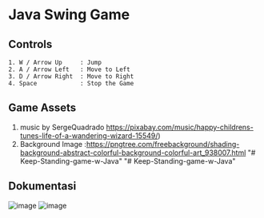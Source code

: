 # Java Swing Game

## Controls

```
1. W / Arrow Up     : Jump
2. A / Arrow Left   : Move to Left
3. D / Arrow Right  : Move to Right
4. Space            : Stop the Game
```

## Game Assets

1. music by SergeQuadrado https://pixabay.com/music/happy-childrens-tunes-life-of-a-wandering-wizard-15549/)
2. Background Image :https://pngtree.com/freebackground/shading-background-abstract-colorful-background-colorful-art_938007.html
"# Keep-Standing-game-w-Java" 
"# Keep-Standing-game-w-Java" 

## Dokumentasi
![image](https://github.com/MuhammadRizki8/Keep-Standing-game-w-Java/assets/100481579/a02f946e-524e-4ee8-b710-f00e06926097)
![image](https://github.com/MuhammadRizki8/Keep-Standing-game-w-Java/assets/100481579/1cb7b94b-e341-4071-b332-21f1f33751d9)
